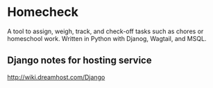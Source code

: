 Homecheck
=========

A tool to assign, weigh, track, and check-off tasks such as chores or homeschool work. Written in Python with Djanog, Wagtail, and MSQL.

Django notes for hosting service
--------------------------------
http://wiki.dreamhost.com/Django 
